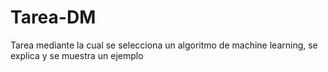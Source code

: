 # Tarea-DM
Tarea mediante la cual se selecciona un algoritmo de machine learning, se explica y se muestra un ejemplo
